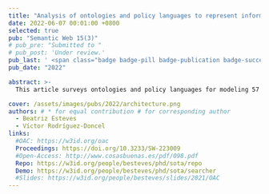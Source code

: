 ```yaml
---
title: "Analysis of ontologies and policy languages to represent information flows in GDPR"
date: 2022-06-07 00:01:00 +0800
selected: true
pub: "Semantic Web 15(3)"
# pub_pre: "Submitted to "
# pub_post: 'Under review.'
pub_last: ' <span class="badge badge-pill badge-publication badge-success">Journal</span>'
pub_date: "2022"

abstract: >-
  This article surveys ontologies and policy languages for modeling 57 GDPR-referenced informational items, identifying the ODRL and LegalRuleML languages, as well as DPV and GDPRtEXT ontologies, as the most comprehensive solutions.

cover: /assets/images/pubs/2022/architecture.png
authors: # * for equal contribution # for corresponding author
  - Beatriz Esteves
  - Víctor Rodríguez-Doncel
links:
  #OAC: https://w3id.org/oac
  Proceedings: https://doi.org/10.3233/SW-223009
  #Open-Access: http://www.cosasbuenas.es/pdf/098.pdf
  Repo: https://w3id.org/people/besteves/phd/sota/repo
  Demo: https://w3id.org/people/besteves/phd/sota/searcher
  #Slides: https://w3id.org/people/besteves/slides/2021/OAC
---
```

